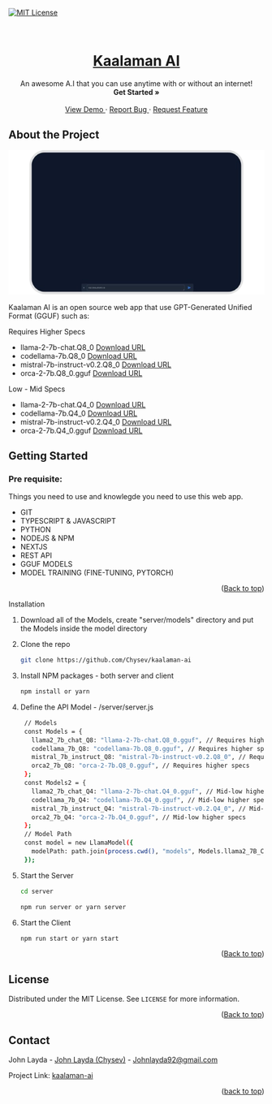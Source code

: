 <a name="readme-top"></a>

[![MIT License][license-shield]][license-url]

[license-shield]: https://img.shields.io/github/license/othneildrew/Best-README-Template.svg?style=for-the-badge
[license-url]: https://github.com/Chysev/Kaalaman-ai/blob/main/LICENSE

<br />
<div align="center">
  <a href="">
    <h1>Kaalaman AI</h1>
  </a>
  <p align="center">
    An awesome A.I that you can use anytime with or without an internet!
    <br />
    <a>
      <strong>Get Started »</strong>
    </a>
    <br />
    <br />
    <a href="https://drive.google.com/file/d/1JV-KCbrs-HO8Fl2y80LCeaJ_oG88FQ6b/view?usp=sharing">
      View Demo
    </a>
    ·
    <a href="https://github.com/Chysev/Kaalaman-ai/issues">
      Report Bug
    </a>
    ·
    <a href="https://github.com/Chysev/Kaalaman-ai/issues">
      Request Feature
    </a>
  </p>
</div>

## About the Project

[![Product Name Screen Shot][product-screenshot]](https://example.com)

[product-screenshot]: public/image.png

Kaalaman AI is an open source web app that use GPT-Generated Unified Format (GGUF) such as:

Requires Higher Specs

- llama-2-7b-chat.Q8_0 [Download URL][Llama2_Q8]
- codellama-7b.Q8_0 [Download URL][CodeLlama_Q8]
- mistral-7b-instruct-v0.2.Q8_0 [Download URL][Mistral_Q8]
- orca-2-7b.Q8_0.gguf [Download URL][Orca_Q8]

Low - Mid Specs

- llama-2-7b-chat.Q4_0 [Download URL][Llama2_Q4]
- codellama-7b.Q4_0 [Download URL][CodeLlama_Q4]
- mistral-7b-instruct-v0.2.Q4_0 [Download URL][Mistral_Q4]
- orca-2-7b.Q4_0.gguf [Download URL][Orca_Q4]

<!-- Requires Higher Specs -->

[Llama2_Q8]: https://huggingface.co/TheBloke/Llama-2-7B-Chat-GGUF/resolve/main/llama-2-7b-chat.Q8_0.gguf?download=true
[CodeLlama_Q8]: https://huggingface.co/TheBloke/CodeLlama-7B-GGUF/resolve/main/codellama-7b.Q8_0.gguf?download=true
[Mistral_Q8]: https://huggingface.co/TheBloke/Mistral-7B-Instruct-v0.2-GGUF/resolve/main/mistral-7b-instruct-v0.2.Q8_0.gguf?download=true
[Orca_Q8]: https://huggingface.co/TheBloke/Orca-2-7B-GGUF/resolve/main/orca-2-7b.Q8_0.gguf?download=true

<!-- Mid Specs -->

[Llama2_Q4]: https://huggingface.co/TheBloke/Llama-2-7B-Chat-GGUF/resolve/main/llama-2-7b-chat.Q4_K_S.gguf?download=true
[CodeLlama_Q4]: https://huggingface.co/TheBloke/CodeLlama-7B-GGUF/resolve/main/codellama-7b.Q4_K_S.gguf?download=true
[Mistral_Q4]: https://huggingface.co/TheBloke/Mistral-7B-Instruct-v0.2-GGUF/resolve/main/mistral-7b-instruct-v0.2.Q4_K_S.gguf?download=true
[Orca_Q4]: https://huggingface.co/TheBloke/Orca-2-7B-GGUF/blob/main/orca-2-7b.Q4_K_S.gguf?download=true

## Getting Started

### Pre requisite:

Things you need to use and knowlegde you need to use this web app.

- GIT
- TYPESCRIPT & JAVASCRIPT
- PYTHON
- NODEJS & NPM
- NEXTJS
- REST API
- GGUF MODELS
- MODEL TRAINING (FINE-TUNING, PYTORCH)

<p align="right">(<a href="#readme-top">Back to top</a>)</p

### Installation

1. Download all of the Models, create "server/models" directory and put the Models inside the model directory
2. Clone the repo
   ```sh
   git clone https://github.com/Chysev/kaalaman-ai
   ```
3. Install NPM packages - both server and client
   ```sh
   npm install or yarn
   ```
4. Define the API Model - /server/server.js

   ```sh
    // Models
    const Models = {
      llama2_7b_chat_Q8: "llama-2-7b-chat.Q8_0.gguf", // Requires higher specs
      codellama_7b_Q8: "codellama-7b.Q8_0.gguf", // Requires higher specs
      mistral_7b_instruct_Q8: "mistral-7b-instruct-v0.2.Q8_0", // Requires higher specs
      orca2_7b_Q8: "orca-2-7b.Q8_0.gguf", // Requires higher specs
    };
    const Models2 = {
      llama2_7b_chat_Q4: "llama-2-7b-chat.Q4_0.gguf", // Mid-low higher specs
      codellama_7b_Q4: "codellama-7b.Q4_0.gguf", // Mid-low higher specs
      mistral_7b_instruct_Q4: "mistral-7b-instruct-v0.2.Q4_0", // Mid-low higher specs
      orca2_7b_Q4: "orca-2-7b.Q4_0.gguf", // Mid-low higher specs
    };
    // Model Path
    const model = new LlamaModel({
      modelPath: path.join(process.cwd(), "models", Models.llama2_7B_Chat),- Define here
    });
   ```

5. Start the Server
   ```sh
   cd server
   ```
   ```sh
   npm run server or yarn server
   ```
6. Start the Client
   ```sh
   npm run start or yarn start
   ```

<p align="right">(<a href="#readme-top">Back to top</a>)</p>

## License

Distributed under the MIT License. See `LICENSE` for more information.

<p align="right">(<a href="#readme-top">Back to top</a>)</p>

## Contact

John Layda - [John Layda (Chysev)](https://facebook.com/Chysev) - Johnlayda92@gmail.com

Project Link: [kaalaman-ai](https://github.com/Chysev/kaalaman-ai)

<p align="right">(<a href="#readme-top">back to top</a>)</p>
